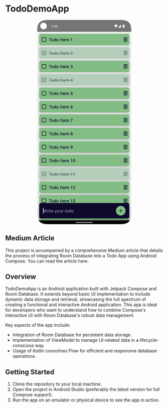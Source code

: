 # TodoDemoApp

<p align="center">
  <img src="./screenshot.png" width="300" />
</p>

## Medium Article

This project is accompanied by a comprehensive Medium article that details the process of integrating Room Database into a Todo App using Android Compose. You can read the article here.

## Overview

TodoDemoApp is an Android application built with Jetpack Compose and Room Database. It extends beyond basic UI implementation to include dynamic data storage and retrieval, showcasing the full spectrum of creating a functional and interactive Android application. This app is ideal for developers who want to understand how to combine Compose's interactive UI with Room Database's robust data management.

Key aspects of the app include:

- Integration of Room Database for persistent data storage.
- Implementation of ViewModel to manage UI-related data in a lifecycle-conscious way.
- Usage of Kotlin coroutines Flow for efficient and responsive database operations.

## Getting Started

1. Clone the repository to your local machine.
2. Open the project in Android Studio (preferably the latest version for full Compose support).
3. Run the app on an emulator or physical device to see the app in action.
